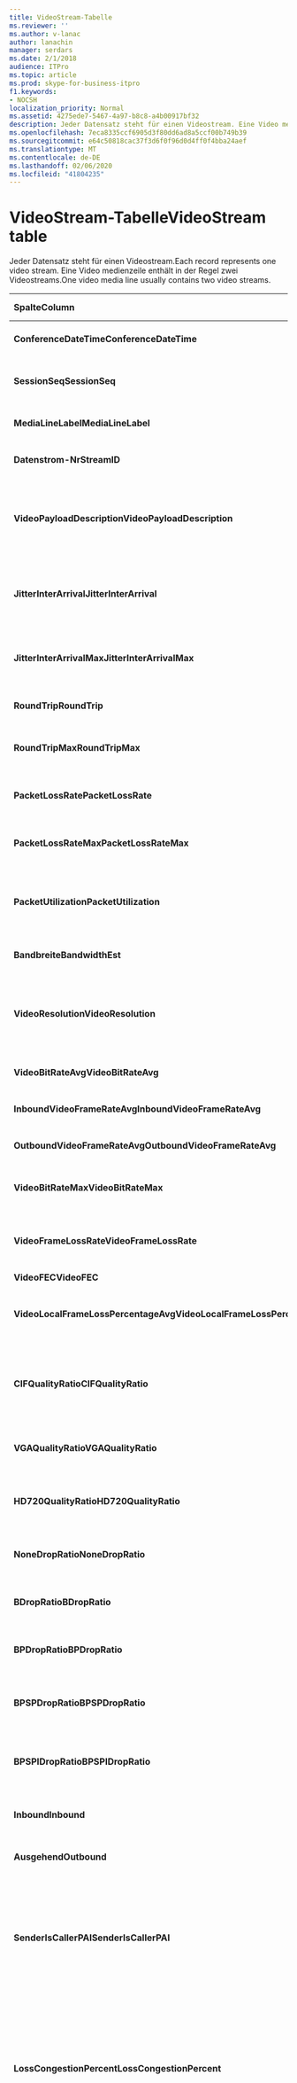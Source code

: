 ```yaml
---
title: VideoStream-Tabelle
ms.reviewer: ''
ms.author: v-lanac
author: lanachin
manager: serdars
ms.date: 2/1/2018
audience: ITPro
ms.topic: article
ms.prod: skype-for-business-itpro
f1.keywords:
- NOCSH
localization_priority: Normal
ms.assetid: 4275ede7-5467-4a97-b8c8-a4b00917bf32
description: Jeder Datensatz steht für einen Videostream. Eine Video medienzeile enthält in der Regel zwei Videostreams.
ms.openlocfilehash: 7eca8335ccf6905d3f80dd6ad8a5ccf00b749b39
ms.sourcegitcommit: e64c50818cac37f3d6f0f96d0d4ff0f4bba24aef
ms.translationtype: MT
ms.contentlocale: de-DE
ms.lasthandoff: 02/06/2020
ms.locfileid: "41804235"
---
```

# <a name="videostream-table"></a><span data-ttu-id="9d55c-104">VideoStream-Tabelle</span><span class="sxs-lookup"><span data-stu-id="9d55c-104">VideoStream table</span></span>
 
<span data-ttu-id="9d55c-105">Jeder Datensatz steht für einen Videostream.</span><span class="sxs-lookup"><span data-stu-id="9d55c-105">Each record represents one video stream.</span></span> <span data-ttu-id="9d55c-106">Eine Video medienzeile enthält in der Regel zwei Videostreams.</span><span class="sxs-lookup"><span data-stu-id="9d55c-106">One video media line usually contains two video streams.</span></span>
  
|<span data-ttu-id="9d55c-107">**Spalte**</span><span class="sxs-lookup"><span data-stu-id="9d55c-107">**Column**</span></span>|<span data-ttu-id="9d55c-108">**Datentyp**</span><span class="sxs-lookup"><span data-stu-id="9d55c-108">**Data Type**</span></span>|<span data-ttu-id="9d55c-109">**Schlüssel/Index**</span><span class="sxs-lookup"><span data-stu-id="9d55c-109">**Key/Index**</span></span>|<span data-ttu-id="9d55c-110">**Details**</span><span class="sxs-lookup"><span data-stu-id="9d55c-110">**Details**</span></span>|
|:-----|:-----|:-----|:-----|
|<span data-ttu-id="9d55c-111">**ConferenceDateTime**</span><span class="sxs-lookup"><span data-stu-id="9d55c-111">**ConferenceDateTime**</span></span> <br/> |<span data-ttu-id="9d55c-112">datetime</span><span class="sxs-lookup"><span data-stu-id="9d55c-112">datetime</span></span>  <br/> |<span data-ttu-id="9d55c-113">Primary</span><span class="sxs-lookup"><span data-stu-id="9d55c-113">Primary</span></span>  <br/> |<span data-ttu-id="9d55c-114">In der [medialinie-Tabelle](medialine-0.md)referenziert.</span><span class="sxs-lookup"><span data-stu-id="9d55c-114">Referenced from the [MediaLine table](medialine-0.md).</span></span>  <br/> |
|<span data-ttu-id="9d55c-115">**SessionSeq**</span><span class="sxs-lookup"><span data-stu-id="9d55c-115">**SessionSeq**</span></span> <br/> |<span data-ttu-id="9d55c-116">int</span><span class="sxs-lookup"><span data-stu-id="9d55c-116">int</span></span>  <br/> |<span data-ttu-id="9d55c-117">Primary</span><span class="sxs-lookup"><span data-stu-id="9d55c-117">Primary</span></span>  <br/> |<span data-ttu-id="9d55c-118">R, auf die in der [Tabelle "medialinie](medialine-0.md)" verwiesen wird</span><span class="sxs-lookup"><span data-stu-id="9d55c-118">R Referenced from the [MediaLine table](medialine-0.md).</span></span>  <br/> |
|<span data-ttu-id="9d55c-119">**MediaLineLabel**</span><span class="sxs-lookup"><span data-stu-id="9d55c-119">**MediaLineLabel**</span></span> <br/> |<span data-ttu-id="9d55c-120">tinyint</span><span class="sxs-lookup"><span data-stu-id="9d55c-120">tinyint</span></span>  <br/> |<span data-ttu-id="9d55c-121">Primary</span><span class="sxs-lookup"><span data-stu-id="9d55c-121">Primary</span></span>  <br/> |<span data-ttu-id="9d55c-122">In der [medialinie-Tabelle](medialine-0.md)referenziert.</span><span class="sxs-lookup"><span data-stu-id="9d55c-122">Referenced from the [MediaLine table](medialine-0.md).</span></span>  <br/> |
|<span data-ttu-id="9d55c-123">**Datenstrom-Nr**</span><span class="sxs-lookup"><span data-stu-id="9d55c-123">**StreamID**</span></span> <br/> |<span data-ttu-id="9d55c-124">int</span><span class="sxs-lookup"><span data-stu-id="9d55c-124">int</span></span>  <br/> |<span data-ttu-id="9d55c-125">Primary</span><span class="sxs-lookup"><span data-stu-id="9d55c-125">Primary</span></span>  <br/> |<span data-ttu-id="9d55c-126">Eindeutige ID innerhalb einer medienzeile</span><span class="sxs-lookup"><span data-stu-id="9d55c-126">Unique ID within a media line.</span></span>  <br/> |
|<span data-ttu-id="9d55c-127">**VideoPayloadDescription**</span><span class="sxs-lookup"><span data-stu-id="9d55c-127">**VideoPayloadDescription**</span></span> <br/> |<span data-ttu-id="9d55c-128">smallint</span><span class="sxs-lookup"><span data-stu-id="9d55c-128">smallint</span></span>  <br/> |<span data-ttu-id="9d55c-129">Fremd, primär</span><span class="sxs-lookup"><span data-stu-id="9d55c-129">Foreign, Primary</span></span>  <br/> |<span data-ttu-id="9d55c-130">Nutzlast-Beschreibung.</span><span class="sxs-lookup"><span data-stu-id="9d55c-130">Payload description.</span></span> <span data-ttu-id="9d55c-131">Weitere Informationen finden Sie in der [PayloadDescription-Tabelle](payloaddescription.md) .</span><span class="sxs-lookup"><span data-stu-id="9d55c-131">See the [PayloadDescription table](payloaddescription.md) for more information.</span></span> <br/> |
|<span data-ttu-id="9d55c-132">**JitterInterArrival**</span><span class="sxs-lookup"><span data-stu-id="9d55c-132">**JitterInterArrival**</span></span> <br/> |<span data-ttu-id="9d55c-133">int</span><span class="sxs-lookup"><span data-stu-id="9d55c-133">int</span></span>  <br/> | <br/> |<span data-ttu-id="9d55c-134">Durchschnittlicher Netzwerk-Jitter aus RTCP-Statistiken (Real Time Control Protocol).</span><span class="sxs-lookup"><span data-stu-id="9d55c-134">Average network jitter from Real Time Control Protocol (RTCP) statistics.</span></span>  <br/> |
|<span data-ttu-id="9d55c-135">**JitterInterArrivalMax**</span><span class="sxs-lookup"><span data-stu-id="9d55c-135">**JitterInterArrivalMax**</span></span> <br/> |<span data-ttu-id="9d55c-136">int</span><span class="sxs-lookup"><span data-stu-id="9d55c-136">int</span></span>  <br/> | <br/> |<span data-ttu-id="9d55c-137">Maximaler Netzwerk Jitter während der Videositzung.</span><span class="sxs-lookup"><span data-stu-id="9d55c-137">Maximum network jitter during the video session.</span></span>  <br/> |
|<span data-ttu-id="9d55c-138">**RoundTrip**</span><span class="sxs-lookup"><span data-stu-id="9d55c-138">**RoundTrip**</span></span> <br/> |<span data-ttu-id="9d55c-139">int</span><span class="sxs-lookup"><span data-stu-id="9d55c-139">int</span></span>  <br/> | <br/> |<span data-ttu-id="9d55c-140">Roundtrip-Zeit von RTCP-Statistiken</span><span class="sxs-lookup"><span data-stu-id="9d55c-140">Round trip time from RTCP statistics.</span></span>  <br/> |
|<span data-ttu-id="9d55c-141">**RoundTripMax**</span><span class="sxs-lookup"><span data-stu-id="9d55c-141">**RoundTripMax**</span></span> <br/> |<span data-ttu-id="9d55c-142">int</span><span class="sxs-lookup"><span data-stu-id="9d55c-142">int</span></span>  <br/> | <br/> |<span data-ttu-id="9d55c-143">Maximale Roundtrip-Zeit für den Videostream.</span><span class="sxs-lookup"><span data-stu-id="9d55c-143">Maximum round trip time for the video stream.</span></span>  <br/> |
|<span data-ttu-id="9d55c-144">**PacketLossRate**</span><span class="sxs-lookup"><span data-stu-id="9d55c-144">**PacketLossRate**</span></span> <br/> |<span data-ttu-id="9d55c-145">Dezimal (5; 4)</span><span class="sxs-lookup"><span data-stu-id="9d55c-145">decimal(5,4)</span></span>  <br/> | <br/> |<span data-ttu-id="9d55c-146">Durchschnittliche Paketverlustrate während des Anrufs.</span><span class="sxs-lookup"><span data-stu-id="9d55c-146">Average packet loss rate during the call.</span></span>  <br/> |
|<span data-ttu-id="9d55c-147">**PacketLossRateMax**</span><span class="sxs-lookup"><span data-stu-id="9d55c-147">**PacketLossRateMax**</span></span> <br/> |<span data-ttu-id="9d55c-148">Dezimal (5; 4)</span><span class="sxs-lookup"><span data-stu-id="9d55c-148">decimal(5,4)</span></span>  <br/> | <br/> |<span data-ttu-id="9d55c-149">Maximaler Paketverlust während des Anrufs.</span><span class="sxs-lookup"><span data-stu-id="9d55c-149">Maximum packet loss observed during the call.</span></span>  <br/> |
|<span data-ttu-id="9d55c-150">**PacketUtilization**</span><span class="sxs-lookup"><span data-stu-id="9d55c-150">**PacketUtilization**</span></span> <br/> |<span data-ttu-id="9d55c-151">int</span><span class="sxs-lookup"><span data-stu-id="9d55c-151">int</span></span>  <br/> | <br/> |<span data-ttu-id="9d55c-152">Paketanzahl für den Videostream (Echt Zeit Transport Protokoll, RTP).</span><span class="sxs-lookup"><span data-stu-id="9d55c-152">Packet count for the video stream (Real Time Transport Protocol, RTP).</span></span>  <br/> |
|<span data-ttu-id="9d55c-153">**Bandbreite**</span><span class="sxs-lookup"><span data-stu-id="9d55c-153">**BandwidthEst**</span></span> <br/> |<span data-ttu-id="9d55c-154">int</span><span class="sxs-lookup"><span data-stu-id="9d55c-154">int</span></span>  <br/> | <br/> |<span data-ttu-id="9d55c-155">Bandbreiten Schätzungen für den Videostream.</span><span class="sxs-lookup"><span data-stu-id="9d55c-155">Bandwidth estimates for the video stream.</span></span>  <br/> |
|<span data-ttu-id="9d55c-156">**VideoResolution**</span><span class="sxs-lookup"><span data-stu-id="9d55c-156">**VideoResolution**</span></span> <br/> |<span data-ttu-id="9d55c-157">char (9)</span><span class="sxs-lookup"><span data-stu-id="9d55c-157">char(9)</span></span>  <br/> | <br/> |<span data-ttu-id="9d55c-158">Auflösung des Videos in Pixel Breite multipliziert mit Höhe des Pixels.</span><span class="sxs-lookup"><span data-stu-id="9d55c-158">Resolution of the video in pixels width multiplied by pixels height.</span></span> <span data-ttu-id="9d55c-159">Als Zeichenfolge gemeldet.</span><span class="sxs-lookup"><span data-stu-id="9d55c-159">Reported as a string.</span></span>  <br/> |
|<span data-ttu-id="9d55c-160">**VideoBitRateAvg**</span><span class="sxs-lookup"><span data-stu-id="9d55c-160">**VideoBitRateAvg**</span></span> <br/> |<span data-ttu-id="9d55c-161">int</span><span class="sxs-lookup"><span data-stu-id="9d55c-161">int</span></span>  <br/> | <br/> |<span data-ttu-id="9d55c-162">Durchschnittliche Bitrate des Videodatenstroms.</span><span class="sxs-lookup"><span data-stu-id="9d55c-162">Average bit rate of the video stream.</span></span>  <br/> |
|<span data-ttu-id="9d55c-163">**InboundVideoFrameRateAvg**</span><span class="sxs-lookup"><span data-stu-id="9d55c-163">**InboundVideoFrameRateAvg**</span></span> <br/> |<span data-ttu-id="9d55c-164">Dezimal (9; 4)</span><span class="sxs-lookup"><span data-stu-id="9d55c-164">decimal(9,4)</span></span>  <br/> | <br/> |<span data-ttu-id="9d55c-165">Die empfangene Videobildrate.</span><span class="sxs-lookup"><span data-stu-id="9d55c-165">The video frame rate received.</span></span>  <br/> |
|<span data-ttu-id="9d55c-166">**OutboundVideoFrameRateAvg**</span><span class="sxs-lookup"><span data-stu-id="9d55c-166">**OutboundVideoFrameRateAvg**</span></span> <br/> |<span data-ttu-id="9d55c-167">Dezimal (9; 4)</span><span class="sxs-lookup"><span data-stu-id="9d55c-167">decimal(9,4)</span></span>  <br/> | <br/> |<span data-ttu-id="9d55c-168">Die Videobildrate wird gesendet.</span><span class="sxs-lookup"><span data-stu-id="9d55c-168">The video frame rate sent.</span></span>  <br/> |
|<span data-ttu-id="9d55c-169">**VideoBitRateMax**</span><span class="sxs-lookup"><span data-stu-id="9d55c-169">**VideoBitRateMax**</span></span> <br/> |<span data-ttu-id="9d55c-170">int</span><span class="sxs-lookup"><span data-stu-id="9d55c-170">int</span></span>  <br/> | <br/> |<span data-ttu-id="9d55c-171">Die maximale Video-Bitrate während der Videositzung.</span><span class="sxs-lookup"><span data-stu-id="9d55c-171">The maximum video bit rate during the video session.</span></span>  <br/> |
|<span data-ttu-id="9d55c-172">**VideoFrameLossRate**</span><span class="sxs-lookup"><span data-stu-id="9d55c-172">**VideoFrameLossRate**</span></span> <br/> |<span data-ttu-id="9d55c-173">Dezimal (9; 4)</span><span class="sxs-lookup"><span data-stu-id="9d55c-173">decimal(9,4)</span></span>  <br/> | <br/> |<span data-ttu-id="9d55c-174">Der Prozentsatz der Gesamtzahl der Videoframes, die verloren gehen.</span><span class="sxs-lookup"><span data-stu-id="9d55c-174">The percentage of total video frames that are lost.</span></span>  <br/> |
|<span data-ttu-id="9d55c-175">**VideoFEC**</span><span class="sxs-lookup"><span data-stu-id="9d55c-175">**VideoFEC**</span></span> <br/> |<span data-ttu-id="9d55c-176">bit</span><span class="sxs-lookup"><span data-stu-id="9d55c-176">bit</span></span>  <br/> | <br/> |<span data-ttu-id="9d55c-177">Nicht verfügbar.</span><span class="sxs-lookup"><span data-stu-id="9d55c-177">Not available.</span></span>  <br/> |
|<span data-ttu-id="9d55c-178">**VideoLocalFrameLossPercentageAvg**</span><span class="sxs-lookup"><span data-stu-id="9d55c-178">**VideoLocalFrameLossPercentageAvg**</span></span> <br/> |<span data-ttu-id="9d55c-179">Dezimal (9; 4)</span><span class="sxs-lookup"><span data-stu-id="9d55c-179">decimal(9,4)</span></span>  <br/> ||<span data-ttu-id="9d55c-180">Der Prozentsatz der Gesamtzahl der Videoframes, die verloren gehen.</span><span class="sxs-lookup"><span data-stu-id="9d55c-180">The percentage of total video frames that are lost.</span></span>  <br/> |
|<span data-ttu-id="9d55c-181">**CIFQualityRatio**</span><span class="sxs-lookup"><span data-stu-id="9d55c-181">**CIFQualityRatio**</span></span> <br/> |<span data-ttu-id="9d55c-182">tinyint</span><span class="sxs-lookup"><span data-stu-id="9d55c-182">tinyint</span></span>  <br/> ||<span data-ttu-id="9d55c-183">Der Prozentsatz des Anrufs, der sich in der CIF-Auflösung (Common Interchange Format) befand.</span><span class="sxs-lookup"><span data-stu-id="9d55c-183">The percentage of the call that was at the Common Interchange Format (CIF) resolution.</span></span>  <br/> |
|<span data-ttu-id="9d55c-184">**VGAQualityRatio**</span><span class="sxs-lookup"><span data-stu-id="9d55c-184">**VGAQualityRatio**</span></span> <br/> |<span data-ttu-id="9d55c-185">tinyint</span><span class="sxs-lookup"><span data-stu-id="9d55c-185">tinyint</span></span>  <br/> ||<span data-ttu-id="9d55c-186">Der Prozentsatz des Anrufs mit VGA-Auflösung.</span><span class="sxs-lookup"><span data-stu-id="9d55c-186">The percentage of the call that was at VGA resolution.</span></span>  <br/> |
|<span data-ttu-id="9d55c-187">**HD720QualityRatio**</span><span class="sxs-lookup"><span data-stu-id="9d55c-187">**HD720QualityRatio**</span></span> <br/> |<span data-ttu-id="9d55c-188">tinyint</span><span class="sxs-lookup"><span data-stu-id="9d55c-188">tinyint</span></span>  <br/> ||<span data-ttu-id="9d55c-189">Der Prozentsatz des Anrufs, der mit der HD720-Auflösung erfolgte.</span><span class="sxs-lookup"><span data-stu-id="9d55c-189">The percentage of the call that was at HD720 resolution.</span></span>  <br/> |
|<span data-ttu-id="9d55c-190">**NoneDropRatio**</span><span class="sxs-lookup"><span data-stu-id="9d55c-190">**NoneDropRatio**</span></span> <br/> |<span data-ttu-id="9d55c-191">tinyint</span><span class="sxs-lookup"><span data-stu-id="9d55c-191">tinyint</span></span>  <br/> ||<span data-ttu-id="9d55c-192">Prozentsatz der Anrufdauer ohne Frame-Drop</span><span class="sxs-lookup"><span data-stu-id="9d55c-192">Percentage of call duration with no frame drop.</span></span>  <br/> |
|<span data-ttu-id="9d55c-193">**BDropRatio**</span><span class="sxs-lookup"><span data-stu-id="9d55c-193">**BDropRatio**</span></span> <br/> |<span data-ttu-id="9d55c-194">tinyint</span><span class="sxs-lookup"><span data-stu-id="9d55c-194">tinyint</span></span>  <br/> ||<span data-ttu-id="9d55c-195">Prozentsatz der Anrufdauer mit B-Frame-Abwurf.</span><span class="sxs-lookup"><span data-stu-id="9d55c-195">Percentage of call duration with B frame drop.</span></span>  <br/> |
|<span data-ttu-id="9d55c-196">**BPDropRatio**</span><span class="sxs-lookup"><span data-stu-id="9d55c-196">**BPDropRatio**</span></span> <br/> |<span data-ttu-id="9d55c-197">tinyint</span><span class="sxs-lookup"><span data-stu-id="9d55c-197">tinyint</span></span>  <br/> ||<span data-ttu-id="9d55c-198">Prozentsatz der Anrufdauer mit BP-Frame-Drop.</span><span class="sxs-lookup"><span data-stu-id="9d55c-198">Percentage of call duration with BP frame drop.</span></span>  <br/> |
|<span data-ttu-id="9d55c-199">**BPSPDropRatio**</span><span class="sxs-lookup"><span data-stu-id="9d55c-199">**BPSPDropRatio**</span></span> <br/> |<span data-ttu-id="9d55c-200">tinyint</span><span class="sxs-lookup"><span data-stu-id="9d55c-200">tinyint</span></span>  <br/> ||<span data-ttu-id="9d55c-201">Prozentsatz der Anrufdauer mit BPSP Frame Drop.</span><span class="sxs-lookup"><span data-stu-id="9d55c-201">Percentage of call duration with BPSP frame drop.</span></span>  <br/> |
|<span data-ttu-id="9d55c-202">**BPSPIDropRatio**</span><span class="sxs-lookup"><span data-stu-id="9d55c-202">**BPSPIDropRatio**</span></span> <br/> |<span data-ttu-id="9d55c-203">tinyint</span><span class="sxs-lookup"><span data-stu-id="9d55c-203">tinyint</span></span>  <br/> ||<span data-ttu-id="9d55c-204">Prozentsatz der Anrufdauer mit BPSPI Frame Drop.</span><span class="sxs-lookup"><span data-stu-id="9d55c-204">Percentage of call duration with BPSPI frame drop.</span></span>  <br/> |
|<span data-ttu-id="9d55c-205">**Inbound**</span><span class="sxs-lookup"><span data-stu-id="9d55c-205">**Inbound**</span></span> <br/> |<span data-ttu-id="9d55c-206">bit</span><span class="sxs-lookup"><span data-stu-id="9d55c-206">bit</span></span>  <br/> | <br/> |<span data-ttu-id="9d55c-207">Datenstrom auf Empfängerseite wird empfangen.</span><span class="sxs-lookup"><span data-stu-id="9d55c-207">Stream data on receiver side is received.</span></span>  <br/> |
|<span data-ttu-id="9d55c-208">**Ausgehend**</span><span class="sxs-lookup"><span data-stu-id="9d55c-208">**Outbound**</span></span> <br/> |<span data-ttu-id="9d55c-209">bit</span><span class="sxs-lookup"><span data-stu-id="9d55c-209">bit</span></span>  <br/> | <br/> |<span data-ttu-id="9d55c-210">Datenstrom auf Absenderseite wird empfangen.</span><span class="sxs-lookup"><span data-stu-id="9d55c-210">Stream data on sender side is received.</span></span>  <br/> |
|<span data-ttu-id="9d55c-211">**SenderIsCallerPAI**</span><span class="sxs-lookup"><span data-stu-id="9d55c-211">**SenderIsCallerPAI**</span></span> <br/> |<span data-ttu-id="9d55c-212">bit</span><span class="sxs-lookup"><span data-stu-id="9d55c-212">bit</span></span>  <br/> | <br/> |<span data-ttu-id="9d55c-213">1 bedeutet, dass die Datenstrom Richtung vom Aufrufer zu aufgerufen wird.</span><span class="sxs-lookup"><span data-stu-id="9d55c-213">1 means the stream direction is from the caller to callee.</span></span>  <br/> <span data-ttu-id="9d55c-214">0 bedeutet, dass die Datenstrom Richtung vom aufgerufenen zum Aufrufer ist.</span><span class="sxs-lookup"><span data-stu-id="9d55c-214">0 means the stream direction is from the callee to the caller.</span></span>  <br/> |
|<span data-ttu-id="9d55c-215">**LossCongestionPercent**</span><span class="sxs-lookup"><span data-stu-id="9d55c-215">**LossCongestionPercent**</span></span> <br/> |<span data-ttu-id="9d55c-216">float</span><span class="sxs-lookup"><span data-stu-id="9d55c-216">float</span></span>  <br/> ||<span data-ttu-id="9d55c-217">Gibt den Prozentsatz der Zeit an, zu der sich der Anruf in einem Engpass Zustand befand.</span><span class="sxs-lookup"><span data-stu-id="9d55c-217">Indicates the percentage of the time when the call was in a loss congestion state.</span></span>  <br/> <span data-ttu-id="9d55c-218">Diese Spalte wurde in Microsoft lync Server 2013 eingeführt.</span><span class="sxs-lookup"><span data-stu-id="9d55c-218">This column was introduced in Microsoft Lync Server 2013.</span></span>  <br/> |
|<span data-ttu-id="9d55c-219">**DelayCongestionPercent**</span><span class="sxs-lookup"><span data-stu-id="9d55c-219">**DelayCongestionPercent**</span></span> <br/> |<span data-ttu-id="9d55c-220">float</span><span class="sxs-lookup"><span data-stu-id="9d55c-220">float</span></span>  <br/> ||<span data-ttu-id="9d55c-221">Gibt den Prozentsatz des Anrufs an, während dessen Überlastung durch das verspätete Eintreffen von Netzwerkpaketen verursacht wurde.</span><span class="sxs-lookup"><span data-stu-id="9d55c-221">Indicates the percentage of the call during which congestion was caused by the delayed arrival of network packets.</span></span>  <br/> <span data-ttu-id="9d55c-222">Diese Spalte wurde in Microsoft lync Server 2013 eingeführt.</span><span class="sxs-lookup"><span data-stu-id="9d55c-222">This column was introduced in Microsoft Lync Server 2013.</span></span>  <br/> |
|<span data-ttu-id="9d55c-223">**ContentionDetectedPercent**</span><span class="sxs-lookup"><span data-stu-id="9d55c-223">**ContentionDetectedPercent**</span></span> <br/> |<span data-ttu-id="9d55c-224">float</span><span class="sxs-lookup"><span data-stu-id="9d55c-224">float</span></span>  <br/> ||<span data-ttu-id="9d55c-225">Gibt den Prozentsatz der Zeit an, zu der der Anruf im Wettbewerb um Netzwerkressourcen erfolgte.</span><span class="sxs-lookup"><span data-stu-id="9d55c-225">Indicates the percentage of the time when the call was competing for network resources.</span></span>  <br/> <span data-ttu-id="9d55c-226">Diese Spalte wurde in Microsoft lync Server 2013 eingeführt.</span><span class="sxs-lookup"><span data-stu-id="9d55c-226">This column was introduced in Microsoft Lync Server 2013.</span></span>  <br/> |
|<span data-ttu-id="9d55c-227">**BandwidthEstMin**</span><span class="sxs-lookup"><span data-stu-id="9d55c-227">**BandwidthEstMin**</span></span> <br/> |<span data-ttu-id="9d55c-228">int</span><span class="sxs-lookup"><span data-stu-id="9d55c-228">int</span></span>  <br/> ||<span data-ttu-id="9d55c-229">Minimaler Grad der Bandbreitenschätzung, gemessen während des Anrufs.</span><span class="sxs-lookup"><span data-stu-id="9d55c-229">Minimum amount of bandwidth estimation measured during the call.</span></span>  <br/> <span data-ttu-id="9d55c-230">Diese Spalte wurde in Microsoft lync Server 2013 eingeführt.</span><span class="sxs-lookup"><span data-stu-id="9d55c-230">This column was introduced in Microsoft Lync Server 2013.</span></span>  <br/> |
|<span data-ttu-id="9d55c-231">**BandwidthEstMax**</span><span class="sxs-lookup"><span data-stu-id="9d55c-231">**BandwidthEstMax**</span></span> <br/> |<span data-ttu-id="9d55c-232">int</span><span class="sxs-lookup"><span data-stu-id="9d55c-232">int</span></span>  <br/> ||<span data-ttu-id="9d55c-233">Maximale Menge an Bandbreitenschätzung, die während des Anrufs gemessen wurde.</span><span class="sxs-lookup"><span data-stu-id="9d55c-233">Maximum amount of bandwidth estimation measured during the call.</span></span>  <br/> <span data-ttu-id="9d55c-234">Diese Spalte wurde in Microsoft lync Server 2013 eingeführt.</span><span class="sxs-lookup"><span data-stu-id="9d55c-234">This column was introduced in Microsoft Lync Server 2013.</span></span>  <br/> |
|<span data-ttu-id="9d55c-235">**BandwidthEstStdDev**</span><span class="sxs-lookup"><span data-stu-id="9d55c-235">**BandwidthEstStdDev**</span></span> <br/> |<span data-ttu-id="9d55c-236">int</span><span class="sxs-lookup"><span data-stu-id="9d55c-236">int</span></span>  <br/> ||<span data-ttu-id="9d55c-237">Standard Abweichung der Bandbreitenschätzung, die während des Anrufs gemessen wurde.</span><span class="sxs-lookup"><span data-stu-id="9d55c-237">Standard deviation of the bandwidth estimation measured during the call.</span></span>  <br/> <span data-ttu-id="9d55c-238">Diese Spalte wurde in Microsoft lync Server 2013 eingeführt.</span><span class="sxs-lookup"><span data-stu-id="9d55c-238">This column was introduced in Microsoft Lync Server 2013.</span></span>  <br/> |
|<span data-ttu-id="9d55c-239">**BandwidthEstAvge**</span><span class="sxs-lookup"><span data-stu-id="9d55c-239">**BandwidthEstAvge**</span></span> <br/> |<span data-ttu-id="9d55c-240">int</span><span class="sxs-lookup"><span data-stu-id="9d55c-240">int</span></span>  <br/> ||<span data-ttu-id="9d55c-241">Durchschnittliche Menge an Bandbreitenschätzung, die während des Anrufs gemessen wurde.</span><span class="sxs-lookup"><span data-stu-id="9d55c-241">Average amount of bandwidth estimation measured during the call.</span></span>  <br/> <span data-ttu-id="9d55c-242">Diese Spalte wurde in Microsoft lync Server 2013 eingeführt.</span><span class="sxs-lookup"><span data-stu-id="9d55c-242">This column was introduced in Microsoft Lync Server 2013.</span></span>  <br/> |
|<span data-ttu-id="9d55c-243">**LowBandwidthForMultiview**</span><span class="sxs-lookup"><span data-stu-id="9d55c-243">**LowBandwidthForMultiview**</span></span> <br/> |<span data-ttu-id="9d55c-244">float</span><span class="sxs-lookup"><span data-stu-id="9d55c-244">float</span></span>  <br/> ||<span data-ttu-id="9d55c-245">Prozentsatz des Anrufs, bei dem der Endpunkt festgestellt hat, dass die Netzwerkverbindung MultiView-Video nicht unterstützenkann.</span><span class="sxs-lookup"><span data-stu-id="9d55c-245">Percentage of the call where the endpoint determined that the network connection could not support multiview video.</span></span>  <br/> <span data-ttu-id="9d55c-246">Diese Spalte wurde in Microsoft lync Server 2013 eingeführt.</span><span class="sxs-lookup"><span data-stu-id="9d55c-246">This column was introduced in Microsoft Lync Server 2013.</span></span>  <br/> |
|<span data-ttu-id="9d55c-247">**RelativeOneWayTotal**</span><span class="sxs-lookup"><span data-stu-id="9d55c-247">**RelativeOneWayTotal**</span></span> <br/> |<span data-ttu-id="9d55c-248">float</span><span class="sxs-lookup"><span data-stu-id="9d55c-248">float</span></span>  <br/> ||<span data-ttu-id="9d55c-249">Gesamtzahl der unidirektionalen Latenzzeit.</span><span class="sxs-lookup"><span data-stu-id="9d55c-249">Total amount of one-way latency.</span></span> <span data-ttu-id="9d55c-250">Die relative unidirektionale Latenz misst die Verzögerung zwischen dem Client und dem Server.</span><span class="sxs-lookup"><span data-stu-id="9d55c-250">Relative one-way latency measures the delay between the client and the server.</span></span>  <br/> <span data-ttu-id="9d55c-251">Diese Spalte wurde in Microsoft lync Server 2013 eingeführt.</span><span class="sxs-lookup"><span data-stu-id="9d55c-251">This column was introduced in Microsoft Lync Server 2013.</span></span>  <br/> |
|<span data-ttu-id="9d55c-252">**RelativeOneWayAverage**</span><span class="sxs-lookup"><span data-stu-id="9d55c-252">**RelativeOneWayAverage**</span></span> <br/> |<span data-ttu-id="9d55c-253">float</span><span class="sxs-lookup"><span data-stu-id="9d55c-253">float</span></span>  <br/> ||<span data-ttu-id="9d55c-254">Durchschnittliche Anzahl der unidirektionalen Latenzzeit.</span><span class="sxs-lookup"><span data-stu-id="9d55c-254">Average amount of one-way latency.</span></span> <span data-ttu-id="9d55c-255">Die relative unidirektionale Latenz misst die Verzögerung zwischen dem Client und dem Server.</span><span class="sxs-lookup"><span data-stu-id="9d55c-255">Relative one-way latency measures the delay between the client and the server.</span></span>  <br/> <span data-ttu-id="9d55c-256">Diese Spalte wurde in Microsoft lync Server 2013 eingeführt.</span><span class="sxs-lookup"><span data-stu-id="9d55c-256">This column was introduced in Microsoft Lync Server 2013.</span></span>  <br/> |
|<span data-ttu-id="9d55c-257">**RelativeOneWayMax**</span><span class="sxs-lookup"><span data-stu-id="9d55c-257">**RelativeOneWayMax**</span></span> <br/> |<span data-ttu-id="9d55c-258">float</span><span class="sxs-lookup"><span data-stu-id="9d55c-258">float</span></span>  <br/> ||<span data-ttu-id="9d55c-259">Maximale Anzahl von unidirektionalen Latenzzeiten.</span><span class="sxs-lookup"><span data-stu-id="9d55c-259">Maximum amount of one-way latency.</span></span> <span data-ttu-id="9d55c-260">Die relative unidirektionale Latenz misst die Verzögerung zwischen dem Client und dem Server.</span><span class="sxs-lookup"><span data-stu-id="9d55c-260">Relative one-way latency measures the delay between the client and the server.</span></span>  <br/> <span data-ttu-id="9d55c-261">Diese Spalte wurde in Microsoft lync Server 2013 eingeführt.</span><span class="sxs-lookup"><span data-stu-id="9d55c-261">This column was introduced in Microsoft Lync Server 2013.</span></span>  <br/> |
|<span data-ttu-id="9d55c-262">**RelativeOneWayBurstOccurrences**</span><span class="sxs-lookup"><span data-stu-id="9d55c-262">**RelativeOneWayBurstOccurrences**</span></span> <br/> |<span data-ttu-id="9d55c-263">int</span><span class="sxs-lookup"><span data-stu-id="9d55c-263">int</span></span>  <br/> ||<span data-ttu-id="9d55c-264">Gesamtzahl der einseitigen Burst-Ereignisse.</span><span class="sxs-lookup"><span data-stu-id="9d55c-264">Total one-way burst occurrences.</span></span> <span data-ttu-id="9d55c-265">Eine "bursty"-Übertragung ist eine Übertragung, bei der Daten in unvorhersehbaren Bursts im Gegensatz zu einem unveränderlichen Datenstrom fließen.</span><span class="sxs-lookup"><span data-stu-id="9d55c-265">A "bursty" transmission is a transmission where data flows in unpredictable bursts as opposed to a steady stream.</span></span> <span data-ttu-id="9d55c-266">Diese Metrik misst den Datenfluss zwischen dem Client und dem Server.</span><span class="sxs-lookup"><span data-stu-id="9d55c-266">This metric measures data flow between the client and the server.</span></span>  <br/> <span data-ttu-id="9d55c-267">Diese Spalte wurde in Microsoft lync Server 2013 eingeführt.</span><span class="sxs-lookup"><span data-stu-id="9d55c-267">This column was introduced in Microsoft Lync Server 2013.</span></span>  <br/> |
|<span data-ttu-id="9d55c-268">**RelativeOneWayBurstDensity**</span><span class="sxs-lookup"><span data-stu-id="9d55c-268">**RelativeOneWayBurstDensity**</span></span> <br/> |<span data-ttu-id="9d55c-269">int</span><span class="sxs-lookup"><span data-stu-id="9d55c-269">int</span></span>  <br/> ||<span data-ttu-id="9d55c-270">Totale unidirektionale Burst Dichte.</span><span class="sxs-lookup"><span data-stu-id="9d55c-270">Total one-way burst density.</span></span> <span data-ttu-id="9d55c-271">Eine "bursty"-Übertragung ist eine Übertragung, bei der Daten in unvorhersehbaren Bursts im Gegensatz zu einem unveränderlichen Datenstrom fließen.</span><span class="sxs-lookup"><span data-stu-id="9d55c-271">A "bursty" transmission is a transmission where data flows in unpredictable bursts as opposed to a steady stream.</span></span> <span data-ttu-id="9d55c-272">Diese Metrik misst den Datenfluss zwischen dem Client und dem Server.</span><span class="sxs-lookup"><span data-stu-id="9d55c-272">This metric measures data flow between the client and the server.</span></span>  <br/> <span data-ttu-id="9d55c-273">Diese Spalte wurde in Microsoft lync Server 2013 eingeführt.</span><span class="sxs-lookup"><span data-stu-id="9d55c-273">This column was introduced in Microsoft Lync Server 2013.</span></span>  <br/> |
|<span data-ttu-id="9d55c-274">**RelativeOneWayBurstDuration**</span><span class="sxs-lookup"><span data-stu-id="9d55c-274">**RelativeOneWayBurstDuration**</span></span> <br/> |<span data-ttu-id="9d55c-275">float</span><span class="sxs-lookup"><span data-stu-id="9d55c-275">float</span></span>  <br/> ||<span data-ttu-id="9d55c-276">Gesamtdauer des einseitigen Bursts.</span><span class="sxs-lookup"><span data-stu-id="9d55c-276">Total one-way burst duration.</span></span> <span data-ttu-id="9d55c-277">Eine "bursty"-Übertragung ist eine Übertragung, bei der Daten in unvorhersehbaren Bursts im Gegensatz zu einem unveränderlichen Datenstrom fließen.</span><span class="sxs-lookup"><span data-stu-id="9d55c-277">A "bursty" transmission is a transmission where data flows in unpredictable bursts as opposed to a steady stream.</span></span> <span data-ttu-id="9d55c-278">Diese Metrik misst den Datenfluss zwischen dem Client und dem Server.</span><span class="sxs-lookup"><span data-stu-id="9d55c-278">This metric measures data flow between the client and the server.</span></span>  <br/> <span data-ttu-id="9d55c-279">Diese Spalte wurde in Microsoft lync Server 2013 eingeführt.</span><span class="sxs-lookup"><span data-stu-id="9d55c-279">This column was introduced in Microsoft Lync Server 2013.</span></span>  <br/> |
|<span data-ttu-id="9d55c-280">**RelativeOneWayGapOccurrences**</span><span class="sxs-lookup"><span data-stu-id="9d55c-280">**RelativeOneWayGapOccurrences**</span></span> <br/> |<span data-ttu-id="9d55c-281">int</span><span class="sxs-lookup"><span data-stu-id="9d55c-281">int</span></span>  <br/> ||<span data-ttu-id="9d55c-282">Gesamtanzahl der einseitigen Lücken.</span><span class="sxs-lookup"><span data-stu-id="9d55c-282">Total one-way gap occurrences.</span></span> <span data-ttu-id="9d55c-283">Eine "bursty"-Übertragung ist eine Übertragung, bei der Daten in unvorhersehbaren Bursts im Gegensatz zu einem unveränderlichen Datenstrom fließen. Lücken deuten auf Verzögerungen zwischen diesen Bursts hin.</span><span class="sxs-lookup"><span data-stu-id="9d55c-283">A "bursty" transmission is a transmission where data flows in unpredictable bursts as opposed to a steady stream; gaps indicate delays between these bursts.</span></span> <span data-ttu-id="9d55c-284">Diese Metrik misst den Datenfluss zwischen dem Client und dem Server.</span><span class="sxs-lookup"><span data-stu-id="9d55c-284">This metric measures data flow between the client and the server.</span></span>  <br/> <span data-ttu-id="9d55c-285">Diese Spalte wurde in Microsoft lync Server 2013 eingeführt.</span><span class="sxs-lookup"><span data-stu-id="9d55c-285">This column was introduced in Microsoft Lync Server 2013.</span></span>  <br/> |
|<span data-ttu-id="9d55c-286">**RelativeOneWayGapDensity**</span><span class="sxs-lookup"><span data-stu-id="9d55c-286">**RelativeOneWayGapDensity**</span></span> <br/> |<span data-ttu-id="9d55c-287">float</span><span class="sxs-lookup"><span data-stu-id="9d55c-287">float</span></span>  <br/> ||<span data-ttu-id="9d55c-288">Gesamtdichte für einseitigen Abstand.</span><span class="sxs-lookup"><span data-stu-id="9d55c-288">Total one-way gap density.</span></span> <span data-ttu-id="9d55c-289">Eine "bursty"-Übertragung ist eine Übertragung, bei der Daten in unvorhersehbaren Bursts im Gegensatz zu einem unveränderlichen Datenstrom fließen. Lücken deuten auf Verzögerungen zwischen diesen Bursts hin.</span><span class="sxs-lookup"><span data-stu-id="9d55c-289">A "bursty" transmission is a transmission where data flows in unpredictable bursts as opposed to a steady stream; gaps indicate delays between these bursts.</span></span> <span data-ttu-id="9d55c-290">Diese Metrik misst den Datenfluss zwischen dem Client und dem Server.</span><span class="sxs-lookup"><span data-stu-id="9d55c-290">This metric measures data flow between the client and the server.</span></span>  <br/> <span data-ttu-id="9d55c-291">Diese Spalte wurde in Microsoft lync Server 2013 eingeführt.</span><span class="sxs-lookup"><span data-stu-id="9d55c-291">This column was introduced in Microsoft Lync Server 2013.</span></span>  <br/> |
|<span data-ttu-id="9d55c-292">**RelativeOneWayGapDuration**</span><span class="sxs-lookup"><span data-stu-id="9d55c-292">**RelativeOneWayGapDuration**</span></span> <br/> |<span data-ttu-id="9d55c-293">float</span><span class="sxs-lookup"><span data-stu-id="9d55c-293">float</span></span>  <br/> ||<span data-ttu-id="9d55c-294">Gesamtdauer der einseitigen Lücke</span><span class="sxs-lookup"><span data-stu-id="9d55c-294">Total one-way gap duration.</span></span> <span data-ttu-id="9d55c-295">Eine "bursty"-Übertragung ist eine Übertragung, bei der Daten in unvorhersehbaren Bursts im Gegensatz zu einem unveränderlichen Datenstrom fließen. Lücken deuten auf Verzögerungen zwischen diesen Bursts hin.</span><span class="sxs-lookup"><span data-stu-id="9d55c-295">A "bursty" transmission is a transmission where data flows in unpredictable bursts as opposed to a steady stream; gaps indicate delays between these bursts.</span></span> <span data-ttu-id="9d55c-296">Diese Metrik misst den Datenfluss zwischen dem Client und dem Server.</span><span class="sxs-lookup"><span data-stu-id="9d55c-296">This metric measures data flow between the client and the server.</span></span>  <br/> <span data-ttu-id="9d55c-297">Diese Spalte wurde in Microsoft lync Server 2013 eingeführt.</span><span class="sxs-lookup"><span data-stu-id="9d55c-297">This column was introduced in Microsoft Lync Server 2013.</span></span>  <br/> |
|<span data-ttu-id="9d55c-298">**VideoPacketLossRate**</span><span class="sxs-lookup"><span data-stu-id="9d55c-298">**VideoPacketLossRate**</span></span> <br/> |<span data-ttu-id="9d55c-299">Dezimal (9; 4)</span><span class="sxs-lookup"><span data-stu-id="9d55c-299">decimal(9,4)</span></span>  <br/> ||<span data-ttu-id="9d55c-300">Die Rate, mit der Videopakete verloren gegangen sind.</span><span class="sxs-lookup"><span data-stu-id="9d55c-300">Rate at which video packets were lost.</span></span>  <br/> <span data-ttu-id="9d55c-301">Diese Spalte wurde in Microsoft lync Server 2013 eingeführt.</span><span class="sxs-lookup"><span data-stu-id="9d55c-301">This column was introduced in Microsoft Lync Server 2013.</span></span>  <br/> |
|<span data-ttu-id="9d55c-302">**VideoAllocateBWAvg**</span><span class="sxs-lookup"><span data-stu-id="9d55c-302">**VideoAllocateBWAvg**</span></span> <br/> |<span data-ttu-id="9d55c-303">int</span><span class="sxs-lookup"><span data-stu-id="9d55c-303">int</span></span>  <br/> ||<span data-ttu-id="9d55c-304">Der durchschnittliche Umfang der für Video zugewiesenen Bandbreite.</span><span class="sxs-lookup"><span data-stu-id="9d55c-304">Average amount of bandwidth allocated for video.</span></span>  <br/> <span data-ttu-id="9d55c-305">Diese Spalte wurde in Microsoft lync Server 2013 eingeführt.</span><span class="sxs-lookup"><span data-stu-id="9d55c-305">This column was introduced in Microsoft Lync Server 2013.</span></span>  <br/> |
|<span data-ttu-id="9d55c-306">**SendCodecTypes**</span><span class="sxs-lookup"><span data-stu-id="9d55c-306">**SendCodecTypes**</span></span> <br/> |<span data-ttu-id="9d55c-307">smallint</span><span class="sxs-lookup"><span data-stu-id="9d55c-307">smallint</span></span>  <br/> |<span data-ttu-id="9d55c-308">Fremd</span><span class="sxs-lookup"><span data-stu-id="9d55c-308">Foreign</span></span>  <br/> |<span data-ttu-id="9d55c-309">Der Typ der vom Absender verwendeten Video-Codecs.</span><span class="sxs-lookup"><span data-stu-id="9d55c-309">Type of video codecs used by the sender.</span></span> <span data-ttu-id="9d55c-310">Weitere Informationen finden Sie in der [CodecDescription-Tabelle](codecdescription.md) .</span><span class="sxs-lookup"><span data-stu-id="9d55c-310">See the [CodecDescription table](codecdescription.md) for more information.</span></span> <br/> <span data-ttu-id="9d55c-311">Diese Spalte wurde in Microsoft lync Server 2013 eingeführt.</span><span class="sxs-lookup"><span data-stu-id="9d55c-311">This column was introduced in Microsoft Lync Server 2013.</span></span>  <br/> |
|<span data-ttu-id="9d55c-312">**SendResolutionWidth**</span><span class="sxs-lookup"><span data-stu-id="9d55c-312">**SendResolutionWidth**</span></span> <br/> |<span data-ttu-id="9d55c-313">int</span><span class="sxs-lookup"><span data-stu-id="9d55c-313">int</span></span>  <br/> ||<span data-ttu-id="9d55c-314">Vom Absender verwendete Auflösungsbreite.</span><span class="sxs-lookup"><span data-stu-id="9d55c-314">Resolution width used by the sender.</span></span>  <br/> <span data-ttu-id="9d55c-315">Diese Spalte wurde in Microsoft lync Server 2013 eingeführt.</span><span class="sxs-lookup"><span data-stu-id="9d55c-315">This column was introduced in Microsoft Lync Server 2013.</span></span>  <br/> |
|<span data-ttu-id="9d55c-316">**SendResolutionHeight**</span><span class="sxs-lookup"><span data-stu-id="9d55c-316">**SendResolutionHeight**</span></span> <br/> |<span data-ttu-id="9d55c-317">int</span><span class="sxs-lookup"><span data-stu-id="9d55c-317">int</span></span>  <br/> ||<span data-ttu-id="9d55c-318">Die vom Absender verwendete auflösungshöhe.</span><span class="sxs-lookup"><span data-stu-id="9d55c-318">Resolution height used by the sender.</span></span>  <br/> <span data-ttu-id="9d55c-319">Diese Spalte wurde in Microsoft lync Server 2013 eingeführt.</span><span class="sxs-lookup"><span data-stu-id="9d55c-319">This column was introduced in Microsoft Lync Server 2013.</span></span>  <br/> |
|<span data-ttu-id="9d55c-320">**SendFrameRateAverage**</span><span class="sxs-lookup"><span data-stu-id="9d55c-320">**SendFrameRateAverage**</span></span> <br/> |<span data-ttu-id="9d55c-321">float</span><span class="sxs-lookup"><span data-stu-id="9d55c-321">float</span></span>  <br/> ||<span data-ttu-id="9d55c-322">Durchschnittliche Übertragungsrate für Video-Frames, die vom Absender verwendet wird.</span><span class="sxs-lookup"><span data-stu-id="9d55c-322">Average video frame rate transmission used by the sender.</span></span>  <br/> <span data-ttu-id="9d55c-323">Diese Spalte wurde in Microsoft lync Server 2013 eingeführt.</span><span class="sxs-lookup"><span data-stu-id="9d55c-323">This column was introduced in Microsoft Lync Server 2013.</span></span>  <br/> |
|<span data-ttu-id="9d55c-324">**SendBitRateMaximum**</span><span class="sxs-lookup"><span data-stu-id="9d55c-324">**SendBitRateMaximum**</span></span> <br/> |<span data-ttu-id="9d55c-325">int</span><span class="sxs-lookup"><span data-stu-id="9d55c-325">int</span></span>  <br/> ||<span data-ttu-id="9d55c-326">Die maximale Bitrate für den Absender.</span><span class="sxs-lookup"><span data-stu-id="9d55c-326">Maximum bit rate for the sender.</span></span>  <br/> <span data-ttu-id="9d55c-327">Diese Spalte wurde in Microsoft lync Server 2013 eingeführt.</span><span class="sxs-lookup"><span data-stu-id="9d55c-327">This column was introduced in Microsoft Lync Server 2013.</span></span>  <br/> |
|<span data-ttu-id="9d55c-328">**SendBitRateAverage**</span><span class="sxs-lookup"><span data-stu-id="9d55c-328">**SendBitRateAverage**</span></span> <br/> |<span data-ttu-id="9d55c-329">int</span><span class="sxs-lookup"><span data-stu-id="9d55c-329">int</span></span>  <br/> ||<span data-ttu-id="9d55c-330">Durchschnittliche Bitrate für den Absender.</span><span class="sxs-lookup"><span data-stu-id="9d55c-330">Average bit rate for the sender.</span></span>  <br/> |
|<span data-ttu-id="9d55c-331">**SendVideoStreamsMax**</span><span class="sxs-lookup"><span data-stu-id="9d55c-331">**SendVideoStreamsMax**</span></span> <br/> |<span data-ttu-id="9d55c-332">int</span><span class="sxs-lookup"><span data-stu-id="9d55c-332">int</span></span>  <br/> ||<span data-ttu-id="9d55c-333">Maximale Anzahl der vom Absender verwendeten Videodatenströme.</span><span class="sxs-lookup"><span data-stu-id="9d55c-333">Maximum number of video streams used by the sender.</span></span>  <br/> <span data-ttu-id="9d55c-334">Diese Spalte wurde in Microsoft lync Server 2013 eingeführt.</span><span class="sxs-lookup"><span data-stu-id="9d55c-334">This column was introduced in Microsoft Lync Server 2013.</span></span>  <br/> |
|<span data-ttu-id="9d55c-335">**RecvCodecTypes**</span><span class="sxs-lookup"><span data-stu-id="9d55c-335">**RecvCodecTypes**</span></span> <br/> |<span data-ttu-id="9d55c-336">smallint</span><span class="sxs-lookup"><span data-stu-id="9d55c-336">smallint</span></span>  <br/> |<span data-ttu-id="9d55c-337">Fremd</span><span class="sxs-lookup"><span data-stu-id="9d55c-337">Foreign</span></span>  <br/> |<span data-ttu-id="9d55c-338">Vom Empfänger verwendete Video Codes.</span><span class="sxs-lookup"><span data-stu-id="9d55c-338">Video codes used by the receiver.</span></span> <span data-ttu-id="9d55c-339">Weitere Informationen finden Sie in der [CodecDescription-Tabelle](codecdescription.md) .</span><span class="sxs-lookup"><span data-stu-id="9d55c-339">See the [CodecDescription table](codecdescription.md) for more information.</span></span> <br/> <span data-ttu-id="9d55c-340">Diese Spalte wurde in Microsoft lync Server 2013 eingeführt.</span><span class="sxs-lookup"><span data-stu-id="9d55c-340">This column was introduced in Microsoft Lync Server 2013.</span></span>  <br/> |
|<span data-ttu-id="9d55c-341">**RecvResolutionWidth**</span><span class="sxs-lookup"><span data-stu-id="9d55c-341">**RecvResolutionWidth**</span></span> <br/> |<span data-ttu-id="9d55c-342">int</span><span class="sxs-lookup"><span data-stu-id="9d55c-342">int</span></span>  <br/> ||<span data-ttu-id="9d55c-343">Vom Empfänger verwendete Auflösungsbreite.</span><span class="sxs-lookup"><span data-stu-id="9d55c-343">Resolution width used by the receiver.</span></span>  <br/> <span data-ttu-id="9d55c-344">Diese Spalte wurde in Microsoft lync Server 2013 eingeführt.</span><span class="sxs-lookup"><span data-stu-id="9d55c-344">This column was introduced in Microsoft Lync Server 2013.</span></span>  <br/> |
|<span data-ttu-id="9d55c-345">**RecvResolutionHeight**</span><span class="sxs-lookup"><span data-stu-id="9d55c-345">**RecvResolutionHeight**</span></span> <br/> |<span data-ttu-id="9d55c-346">int</span><span class="sxs-lookup"><span data-stu-id="9d55c-346">int</span></span>  <br/> ||<span data-ttu-id="9d55c-347">Vom Empfänger verwendete auflösungshöhe.</span><span class="sxs-lookup"><span data-stu-id="9d55c-347">Resolution height used by the receiver.</span></span>  <br/> <span data-ttu-id="9d55c-348">Diese Spalte wurde in Microsoft lync Server 2013 eingeführt.</span><span class="sxs-lookup"><span data-stu-id="9d55c-348">This column was introduced in Microsoft Lync Server 2013.</span></span>  <br/> |
|<span data-ttu-id="9d55c-349">**RecvFrameRateAverage**</span><span class="sxs-lookup"><span data-stu-id="9d55c-349">**RecvFrameRateAverage**</span></span> <br/> |<span data-ttu-id="9d55c-350">float</span><span class="sxs-lookup"><span data-stu-id="9d55c-350">float</span></span>  <br/> ||<span data-ttu-id="9d55c-351">Durchschnittliche Videobildrate, die vom Empfänger verwendet wird.</span><span class="sxs-lookup"><span data-stu-id="9d55c-351">Average video frame rate used by the receiver.</span></span>  <br/> <span data-ttu-id="9d55c-352">Diese Spalte wurde in Microsoft lync Server 2013 eingeführt.</span><span class="sxs-lookup"><span data-stu-id="9d55c-352">This column was introduced in Microsoft Lync Server 2013.</span></span>  <br/> |
|<span data-ttu-id="9d55c-353">**RecvBitRateMaximum**</span><span class="sxs-lookup"><span data-stu-id="9d55c-353">**RecvBitRateMaximum**</span></span> <br/> |<span data-ttu-id="9d55c-354">int</span><span class="sxs-lookup"><span data-stu-id="9d55c-354">int</span></span>  <br/> ||<span data-ttu-id="9d55c-355">Maximale Bitrate für den Empfänger.</span><span class="sxs-lookup"><span data-stu-id="9d55c-355">Maximum bit rate for the receiver.</span></span>  <br/> <span data-ttu-id="9d55c-356">Diese Spalte wurde in Microsoft lync Server 2013 eingeführt.</span><span class="sxs-lookup"><span data-stu-id="9d55c-356">This column was introduced in Microsoft Lync Server 2013.</span></span>  <br/> |
|<span data-ttu-id="9d55c-357">**RecvBitRateAverage**</span><span class="sxs-lookup"><span data-stu-id="9d55c-357">**RecvBitRateAverage**</span></span> <br/> |<span data-ttu-id="9d55c-358">int</span><span class="sxs-lookup"><span data-stu-id="9d55c-358">int</span></span>  <br/> ||<span data-ttu-id="9d55c-359">Durchschnittliche Bitrate für den Empfänger.</span><span class="sxs-lookup"><span data-stu-id="9d55c-359">Average bit rate for the receiver.</span></span>  <br/> <span data-ttu-id="9d55c-360">Diese Spalte wurde in Microsoft lync Server 2013 eingeführt.</span><span class="sxs-lookup"><span data-stu-id="9d55c-360">This column was introduced in Microsoft Lync Server 2013.</span></span>  <br/> |
|<span data-ttu-id="9d55c-361">**RecvVideoStreamsMax**</span><span class="sxs-lookup"><span data-stu-id="9d55c-361">**RecvVideoStreamsMax**</span></span> <br/> |<span data-ttu-id="9d55c-362">int</span><span class="sxs-lookup"><span data-stu-id="9d55c-362">int</span></span>  <br/> ||<span data-ttu-id="9d55c-363">Maximale Videodatenströme für den Empfänger.</span><span class="sxs-lookup"><span data-stu-id="9d55c-363">Maximum video streams for the receiver.</span></span>  <br/> <span data-ttu-id="9d55c-364">Diese Spalte wurde in Microsoft lync Server 2013 eingeführt.</span><span class="sxs-lookup"><span data-stu-id="9d55c-364">This column was introduced in Microsoft Lync Server 2013.</span></span>  <br/> |
|<span data-ttu-id="9d55c-365">**RecvVideoStreamsMin**</span><span class="sxs-lookup"><span data-stu-id="9d55c-365">**RecvVideoStreamsMin**</span></span> <br/> |<span data-ttu-id="9d55c-366">int</span><span class="sxs-lookup"><span data-stu-id="9d55c-366">int</span></span>  <br/> ||<span data-ttu-id="9d55c-367">Minimale Videodatenströme für den Empfänger.</span><span class="sxs-lookup"><span data-stu-id="9d55c-367">Minimum video streams for the receiver.</span></span>  <br/> <span data-ttu-id="9d55c-368">Diese Spalte wurde in Microsoft lync Server 2013 eingeführt.</span><span class="sxs-lookup"><span data-stu-id="9d55c-368">This column was introduced in Microsoft Lync Server 2013.</span></span>  <br/> |
|<span data-ttu-id="9d55c-369">**RecvVideoStreamsMode**</span><span class="sxs-lookup"><span data-stu-id="9d55c-369">**RecvVideoStreamsMode**</span></span> <br/> |<span data-ttu-id="9d55c-370">int</span><span class="sxs-lookup"><span data-stu-id="9d55c-370">int</span></span>  <br/> ||<span data-ttu-id="9d55c-371">Video Modus (beispielsweise Katalog oder einzelner Datenstrom) für den Empfänger.</span><span class="sxs-lookup"><span data-stu-id="9d55c-371">Video mode (for example, gallery or single stream) for the receiver.</span></span>  <br/> <span data-ttu-id="9d55c-372">Diese Spalte wurde in Microsoft lync Server 2013 eingeführt.</span><span class="sxs-lookup"><span data-stu-id="9d55c-372">This column was introduced in Microsoft Lync Server 2013.</span></span>  <br/> |
|<span data-ttu-id="9d55c-373">**VideoPostFECPLR**</span><span class="sxs-lookup"><span data-stu-id="9d55c-373">**VideoPostFECPLR**</span></span> <br/> |<span data-ttu-id="9d55c-374">float</span><span class="sxs-lookup"><span data-stu-id="9d55c-374">float</span></span>  <br/> ||<span data-ttu-id="9d55c-375">Die Paketverlustrate, nachdem die weiter Leitungsfehler Korrektur angewendet wurde.</span><span class="sxs-lookup"><span data-stu-id="9d55c-375">Packet loss rate after forward error correction has been applied.</span></span>  <br/> <span data-ttu-id="9d55c-376">Diese Spalte wurde in Microsoft lync Server 2013 eingeführt.</span><span class="sxs-lookup"><span data-stu-id="9d55c-376">This column was introduced in Microsoft Lync Server 2013.</span></span>  <br/> |
|<span data-ttu-id="9d55c-377">**DynamicCapabilityPercent**</span><span class="sxs-lookup"><span data-stu-id="9d55c-377">**DynamicCapabilityPercent**</span></span> <br/> |<span data-ttu-id="9d55c-378">float</span><span class="sxs-lookup"><span data-stu-id="9d55c-378">float</span></span>  <br/> ||<span data-ttu-id="9d55c-379">Der Prozentsatz der Zeit, zu der das Flag für dynamische Funktionen aktiv war.</span><span class="sxs-lookup"><span data-stu-id="9d55c-379">Percentage of time that the dynamic capability flag was active.</span></span>  <br/> <span data-ttu-id="9d55c-380">Diese Spalte wurde in Microsoft lync Server 2013 eingeführt.</span><span class="sxs-lookup"><span data-stu-id="9d55c-380">This column was introduced in Microsoft Lync Server 2013.</span></span>  <br/> |
|<span data-ttu-id="9d55c-381">**ResolutionMin**</span><span class="sxs-lookup"><span data-stu-id="9d55c-381">**ResolutionMin**</span></span> <br/> |<span data-ttu-id="9d55c-382">char (9)</span><span class="sxs-lookup"><span data-stu-id="9d55c-382">char(9)</span></span>  <br/> ||<span data-ttu-id="9d55c-383">Minimale Auflösung während des Anrufs gemessen.</span><span class="sxs-lookup"><span data-stu-id="9d55c-383">Minimum resolution measured during the call.</span></span>  <br/> <span data-ttu-id="9d55c-384">Diese Spalte wurde in Microsoft lync Server 2013 eingeführt.</span><span class="sxs-lookup"><span data-stu-id="9d55c-384">This column was introduced in Microsoft Lync Server 2013.</span></span>  <br/> |
|<span data-ttu-id="9d55c-385">**LowBitRateCallPercent**</span><span class="sxs-lookup"><span data-stu-id="9d55c-385">**LowBitRateCallPercent**</span></span> <br/> |<span data-ttu-id="9d55c-386">float</span><span class="sxs-lookup"><span data-stu-id="9d55c-386">float</span></span>  <br/> ||<span data-ttu-id="9d55c-387">Der Prozentsatz des Anrufs unterhalb des Schwellenwerts für niedrige Bitraten (70 Kbit/s).</span><span class="sxs-lookup"><span data-stu-id="9d55c-387">Percentage of the call below the low bit rate threshold (70 kilobits per second).</span></span>  <br/> <span data-ttu-id="9d55c-388">Diese Spalte wurde in Microsoft lync Server 2013 eingeführt.</span><span class="sxs-lookup"><span data-stu-id="9d55c-388">This column was introduced in Microsoft Lync Server 2013.</span></span>  <br/> |
|<span data-ttu-id="9d55c-389">**Framerate (**</span><span class="sxs-lookup"><span data-stu-id="9d55c-389">**LowFrameRateCallPercent**</span></span> <br/> |<span data-ttu-id="9d55c-390">float</span><span class="sxs-lookup"><span data-stu-id="9d55c-390">float</span></span>  <br/> ||<span data-ttu-id="9d55c-391">Der Prozentsatz des Anrufs unterhalb des Schwellenwerts für niedrige Bildrate (7,5 Frames pro Sekunde, eingehend).</span><span class="sxs-lookup"><span data-stu-id="9d55c-391">Percentage of the call below the low frame rate threshold (7.5 frames per second, inbound).</span></span>  <br/> <span data-ttu-id="9d55c-392">Diese Spalte wurde in Microsoft lync Server 2013 eingeführt.</span><span class="sxs-lookup"><span data-stu-id="9d55c-392">This column was introduced in Microsoft Lync Server 2013.</span></span>  <br/> |
|<span data-ttu-id="9d55c-393">**LowResolutionCallPercent**</span><span class="sxs-lookup"><span data-stu-id="9d55c-393">**LowResolutionCallPercent**</span></span> <br/> |<span data-ttu-id="9d55c-394">float</span><span class="sxs-lookup"><span data-stu-id="9d55c-394">float</span></span>  <br/> ||<span data-ttu-id="9d55c-395">Der Prozentsatz des Anrufs, der mit der niedrigsten Auflösung erfolgte.</span><span class="sxs-lookup"><span data-stu-id="9d55c-395">Percentage of the call that occurred at the lowest resolution.</span></span>  <br/> <span data-ttu-id="9d55c-396">Diese Spalte wurde in Microsoft lync Server 2013 eingeführt.</span><span class="sxs-lookup"><span data-stu-id="9d55c-396">This column was introduced in Microsoft Lync Server 2013.</span></span>  <br/> <span data-ttu-id="9d55c-397">Diese Spalte wurde in Microsoft lync Server 2013 eingeführt.</span><span class="sxs-lookup"><span data-stu-id="9d55c-397">This column was introduced in Microsoft Lync Server 2013.</span></span>  <br/> |
|<span data-ttu-id="9d55c-398">**DurationSeconds**</span><span class="sxs-lookup"><span data-stu-id="9d55c-398">**DurationSeconds**</span></span> <br/> |<span data-ttu-id="9d55c-399">float</span><span class="sxs-lookup"><span data-stu-id="9d55c-399">float</span></span>  <br/> ||<span data-ttu-id="9d55c-400">Die Länge des Anrufs in Sekunden.</span><span class="sxs-lookup"><span data-stu-id="9d55c-400">Length of the call in seconds.</span></span>  <br/> <span data-ttu-id="9d55c-401">Diese Spalte wurde in Microsoft lync Server 2013 eingeführt.</span><span class="sxs-lookup"><span data-stu-id="9d55c-401">This column was introduced in Microsoft Lync Server 2013.</span></span>  <br/> |
|<span data-ttu-id="9d55c-402">**IsAggregatedData**</span><span class="sxs-lookup"><span data-stu-id="9d55c-402">**IsAggregatedData**</span></span> <br/> |<span data-ttu-id="9d55c-403">bit</span><span class="sxs-lookup"><span data-stu-id="9d55c-403">bit</span></span>  <br/> ||<span data-ttu-id="9d55c-404">Gibt an, ob die Daten aus mehreren anrufen aggregiert wurden.</span><span class="sxs-lookup"><span data-stu-id="9d55c-404">Indicates whether the data has been aggregated from multiple calls.</span></span>  <br/> <span data-ttu-id="9d55c-405">Diese Spalte wurde in Microsoft lync Server 2013 eingeführt.</span><span class="sxs-lookup"><span data-stu-id="9d55c-405">This column was introduced in Microsoft Lync Server 2013.</span></span>  <br/> |
   


